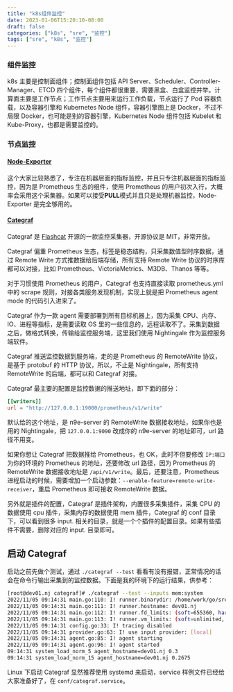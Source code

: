 ```yaml
---
title: "k8s组件监控"
date: 2023-01-06T15:20:10-08:00
draft: false
categories: ["k8s", "sre", "监控"]
tags: ["sre", "k8s", "监控"]
---
```


### 组件监控

k8s 主要是控制面组件；控制面组件包括 API Server、Scheduler、Controller-Manager、ETCD 四个组件，每个组件都很重要，需要黑盒、白盒监控并举。计算面主要是工作节点；工作节点主要用来运行工作负载，节点运行了 Pod 容器负载，以及容器引擎和 Kubernetes Node 组件，容器引擎图上是 Docker，不过不局限 Docker，也可能是别的容器引擎，Kubernetes Node 组件包括 Kubelet 和 Kube-Proxy，也都是需要监控的。

### 节点监控

#### [Node-Exporter](https://github.com/prometheus/node_exporter)

这个大家比较熟悉了，专注在机器层面的指标监控，并且只专注机器层面的指标监控，因为是 Prometheus 生态的组件，使用 Prometheus 的用户初次入行，大概率会采用这个采集器。如果可以接受**PULL**模式并且只是处理机器监控，Node-Exporter 是完全够用的。

#### [Categraf](https://github.com/flashcatcloud/categraf)

Categraf 是 [Flashcat](https://flashcat.cloud/) 开源的一款监控采集器，开源协议是 MIT，非常开放。

Categraf 偏重 Prometheus 生态，标签是稳态结构，只采集数值型时序数据，通过 Remote Write 方式推数据给后端存储，所有支持 Remote Write 协议的时序库都可以对接，比如 Prometheus、VictoriaMetrics、M3DB、Thanos 等等。

对于习惯使用 Prometheus 的用户，Categraf 也支持直接读取 prometheus.yml 中的 scrape 规则，对接各类服务发现机制，实现上就是把 Prometheus agent mode 的代码引入进来了。

Categraf 作为一款 agent 需要部署到所有目标机器上，因为采集 CPU、内存、IO、进程等指标，是需要读取 OS 里的一些信息的，远程读取不了。采集到数据之后，做格式转换，传输给监控服务端，这里我们使用 Nightingale 作为监控服务端软件。

Categraf 推送监控数据到服务端，走的是 Prometheus 的 RemoteWrite 协议，是基于 protobuf 的 HTTP 协议，所以，不止是 Nightingale，所有支持 RemoteWrite 的后端，都可以和 Categraf 对接。

Categraf 最主要的配置是监控数据的推送地址，即下面的部分：

```toml
[[writers]]
url = "http://127.0.0.1:19000/prometheus/v1/write"
```

默认给的这个地址，是 n9e-server 的 RemoteWrite 数据接收地址，如果你也是用的 Nightingale，把 `127.0.0.1:9090` 改成你的 n9e-server 的地址即可，url 路径不用变。

如果你想让 Categraf 把数据推给 Prometheus，也 OK，此时不但要修改 `IP:端口` 为你的环境的 Prometheus 的地址，还要修改 url 路径，因为 Prometheus 的 RemoteWrite 数据接收地址是 `/api/v1/write`。最后，还要注意，Prometheus 进程启动的时候，需要增加一个启动参数：`--enable-feature=remote-write-receiver`，重启 Prometheus 即可接收 RemoteWrite 数据。

另外就是插件的配置，Categraf 是插件架构，内置很多采集插件，采集 CPU 的数据使用 cpu 插件，采集内存的数据使用 mem 插件，Categraf 的 conf 目录下，可以看到很多 input. 相关的目录，就是一个个插件的配置目录。如果有些插件不需要，删除对应的 input. 目录即可。

## 启动 Categraf

启动之前先做个测试，通过 `./categraf --test` 看看有没有报错，正常情况的话会在命令行输出采集到的监控数据。下面是我的环境下的运行结果，供参考：

```bash
[root@dev01.nj categraf]# ./categraf --test --inputs mem:system
2022/11/05 09:14:31 main.go:110: I! runner.binarydir: /home/work/go/src/categraf
2022/11/05 09:14:31 main.go:111: I! runner.hostname: dev01.nj
2022/11/05 09:14:31 main.go:112: I! runner.fd_limits: (soft=655360, hard=655360)
2022/11/05 09:14:31 main.go:113: I! runner.vm_limits: (soft=unlimited, hard=unlimited)
2022/11/05 09:14:31 config.go:33: I! tracing disabled
2022/11/05 09:14:31 provider.go:63: I! use input provider: [local]
2022/11/05 09:14:31 agent.go:85: I! agent starting
2022/11/05 09:14:31 agent.go:96: I! agent started
09:14:31 system_load_norm_5 agent_hostname=dev01.nj 0.3
09:14:31 system_load_norm_15 agent_hostname=dev01.nj 0.2675
```

Linux 下启动 Categraf 显然推荐使用 systemd 来启动，service 样例文件已经给大家准备好了，在 `conf/categraf.service`。
